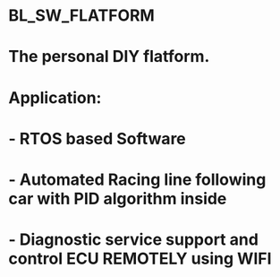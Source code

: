 # BL_SW_FLATFORM
# The personal DIY flatform.
# Application: 
# - RTOS based Software
# - Automated Racing line following car with PID algorithm inside
# - Diagnostic service support and control ECU REMOTELY using WIFI 
# 
